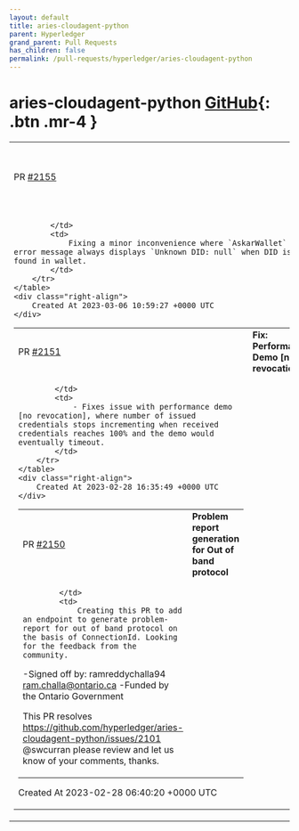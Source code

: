 ```yaml
---
layout: default
title: aries-cloudagent-python
parent: Hyperledger
grand_parent: Pull Requests
has_children: false
permalink: /pull-requests/hyperledger/aries-cloudagent-python
---
```


# aries-cloudagent-python <span class="fs-3 right-align">[GitHub](https://github.com/hyperledger/aries-cloudagent-python){: .btn .mr-4 }</span>


<div>
    <table>
        <tr>
            <td>
                PR <a href="https://github.com/hyperledger/aries-cloudagent-python/pull/2155" class=".btn">#2155</a>
            </td>
            <td>
                <b>
                    fix: askar exception message always displaying null DID
                </b>
            </td>
        </tr>
        <tr>
            <td>
                
            </td>
            <td>
                Fixing a minor inconvenience where `AskarWallet` error message always displays `Unknown DID: null` when DID is not found in wallet.
            </td>
        </tr>
    </table>
    <div class="right-align">
        Created At 2023-03-06 10:59:27 +0000 UTC
    </div>
</div>

<div>
    <table>
        <tr>
            <td>
                PR <a href="https://github.com/hyperledger/aries-cloudagent-python/pull/2151" class=".btn">#2151</a>
            </td>
            <td>
                <b>
                    Fix: Performance Demo [no --revocation]
                </b>
            </td>
        </tr>
        <tr>
            <td>
                
            </td>
            <td>
                - Fixes issue with performance demo [no revocation], where number of issued credentials stops incrementing when received credentials reaches 100% and the demo would eventually timeout.
            </td>
        </tr>
    </table>
    <div class="right-align">
        Created At 2023-02-28 16:35:49 +0000 UTC
    </div>
</div>

<div>
    <table>
        <tr>
            <td>
                PR <a href="https://github.com/hyperledger/aries-cloudagent-python/pull/2150" class=".btn">#2150</a>
            </td>
            <td>
                <b>
                    Problem report generation for Out of band protocol
                </b>
            </td>
        </tr>
        <tr>
            <td>
                
            </td>
            <td>
                Creating this PR to add an endpoint to generate problem-report for out of band protocol on the basis of ConnectionId. Looking for the feedback from the community.
-Signed off by: ramreddychalla94 [ram.challa@ontario.ca](mailto:ram.challa@ontario.ca)
-Funded by the Ontario Government

This PR resolves https://github.com/hyperledger/aries-cloudagent-python/issues/2101 @swcurran please review and let us know of your comments, thanks.
            </td>
        </tr>
    </table>
    <div class="right-align">
        Created At 2023-02-28 06:40:20 +0000 UTC
    </div>
</div>

